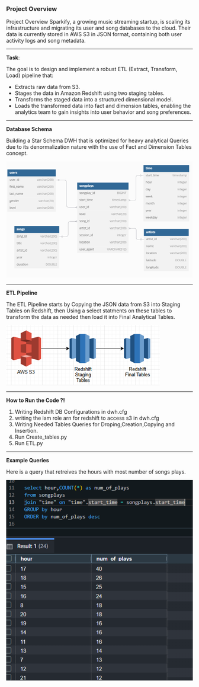 
### Project Overview
Project Overview
Sparkify, a growing music streaming startup, is scaling its infrastructure and migrating its user and song databases to the cloud. Their data is currently stored in AWS S3 in JSON format, containing both user activity logs and song metadata.

---

**Task**:<br>

The goal is to design and implement a robust ETL (Extract, Transform, Load) pipeline that:

- Extracts raw data from S3.
- Stages the data in Amazon Redshift using two staging tables.
- Transforms the staged data into a structured dimensional model.
- Loads the transformed data into fact and dimension tables, enabling the analytics team to gain insights into user behavior and song preferences.

---

**Database Schema**<br>

Building a Star Schema DWH that is optimized for heavy analytical Queries due to its denormalization nature with the use of Fact and Dimension Tables concept.

![Sparkify Database Star Schema](Redshift_Star_Schema.png "Sparkify Star Schema")

----
**ETL Pipeline**

The ETL Pipeline starts by Copying the JSON data from S3 into Staging Tables on Redshift, then Using a select statments on these tables to transform the data as needed then load it into Final Analytical Tables. 

![Sparkify ETL Pipeline](ETL.png "AWS ETL")

---

**How to Run the Code ?!**

1. Writing Redshift DB Configurations in dwh.cfg
2. writing the iam role arn for redshift to access s3 in dwh.cfg
3. Writing Needed Tables Queries for Droping,Creation,Copying and Insertion.
4. Run Create_tables.py
5. Run ETL.py
---
**Example Queries**

Here is a query that retreives the hours with most number of songs plays.

![Example Query](example_query.png "Example Query")

